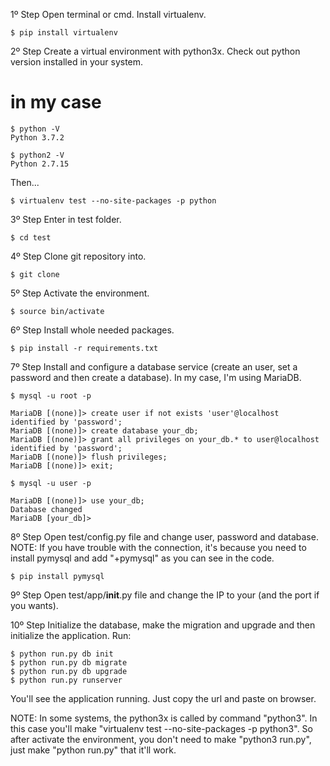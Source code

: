 1º Step
Open terminal or cmd.
Install virtualenv.

	$ pip install virtualenv

2º Step
Create a virtual environment with python3x.
Check out python version installed in your system.

  # in my case

	$ python -V
	Python 3.7.2

	$ python2 -V
	Python 2.7.15

Then...

	$ virtualenv test --no-site-packages -p python

3º Step
Enter in test folder.

	$ cd test

4º Step
Clone git repository into.

	$ git clone 

5º Step
Activate the environment.

	$ source bin/activate

6º Step
Install whole needed packages.

	$ pip install -r requirements.txt

7º Step
Install and configure a database service (create an user, set a password and then create a database).
In my case, I'm using MariaDB.

	$ mysql -u root -p
  
	MariaDB [(none)]> create user if not exists 'user'@localhost identified by 'password';
	MariaDB [(none)]> create database your_db;
	MariaDB [(none)]> grant all privileges on your_db.* to user@localhost identified by 'password';
	MariaDB [(none)]> flush privileges;
	MariaDB [(none)]> exit;
  
	$ mysql -u user -p

	MariaDB [(none)]> use your_db;
	Database changed
	MariaDB [your_db]>

8º Step
Open test/config.py file and change user, password and database.
NOTE: If you have trouble with the connection, it's because you need to install pymysql and add "+pymysql" as you can see in the code.

	$ pip install pymysql

9º Step
Open test/app/__init__.py file and change the IP to your (and the port if you wants).

10º Step
Initialize the database, make the migration and upgrade and then initialize the application.
Run:

	$ python run.py db init
	$ python run.py db migrate
	$ python run.py db upgrade
	$ python run.py runserver

You'll see the application running.
Just copy the url and paste on browser.

NOTE: In some systems, the python3x is called by command "python3". In this case you'll make "virtualenv test --no-site-packages -p python3". So after activate the environment, you don't need to make "python3 run.py", just make "python run.py" that it'll work.
